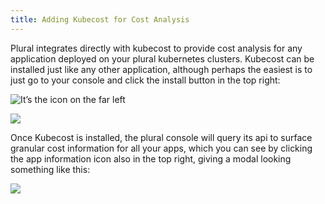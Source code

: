 ```yaml
---
title: Adding Kubecost for Cost Analysis
---
```


Plural integrates directly with kubecost to provide cost analysis for any application deployed on your plural kubernetes clusters. Kubecost can be installed just like any other application, although perhaps the easiest is to just go to your console and click the install button in the top right:

![](</assets/Screen Shot 2022-01-07 at 11.47.57 PM.png> 'It’s the icon on the far left')

![](</assets/Screen Shot 2022-01-07 at 11.48.06 PM.png>)

Once Kubecost is installed, the plural console will query its api to surface granular cost information for all your apps, which you can see by clicking the app information icon also in the top right, giving a modal looking something like this:

![](</assets/Screen Shot 2022-01-07 at 11.50.03 PM.png>)
